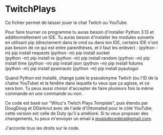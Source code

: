 # TwitchPlays
Ce fichier permet de laisser jouer le chat Twitch ou YouTube.

Pour faire tourner ce programme tu auras besoin d'installer Python 3.13 et additionnellement un IDE.
Tu auras besoin d'installer les modules suivants en utilisant pip (directement dans le cmd ou dans ton IDE, certains IDE n'ont pas besoin de ce qui est entre parenthèses, et il faut les enlever) :
(python -m) pip install requests
(python -m) pip install socket  
(python -m) pip install re
(python -m) pip install random
(python -m) pip install time
(python -m) pip install json
(python -m) pip install futures
(python -m) pip install pywinauto
(python -m) pip install pyautogui

Quand Python est installé, change juste le pseudonyme Twitch (ou l'ID de la chaîne YouTube) et la fenêtre dans laquelle tu veux que ça agisse, et ce sera bon. Tu peux aussi choisir d'accepter de faire plusieurs fois la même commande en une commande ou non.

Ce code est basé sur "Wituz's Twitch Plays Template", puis étendu par DougDoug et DDarknut avec de l'aide d'Ottomated pour le côté YouTube, cette version est celle de Duty qu'il a amélioré. Si tu veux proposer des changements, tu peux m'envoyer un email à jevaisdecedera@gmail.com.

J'accorde tous les droits sur le code.
